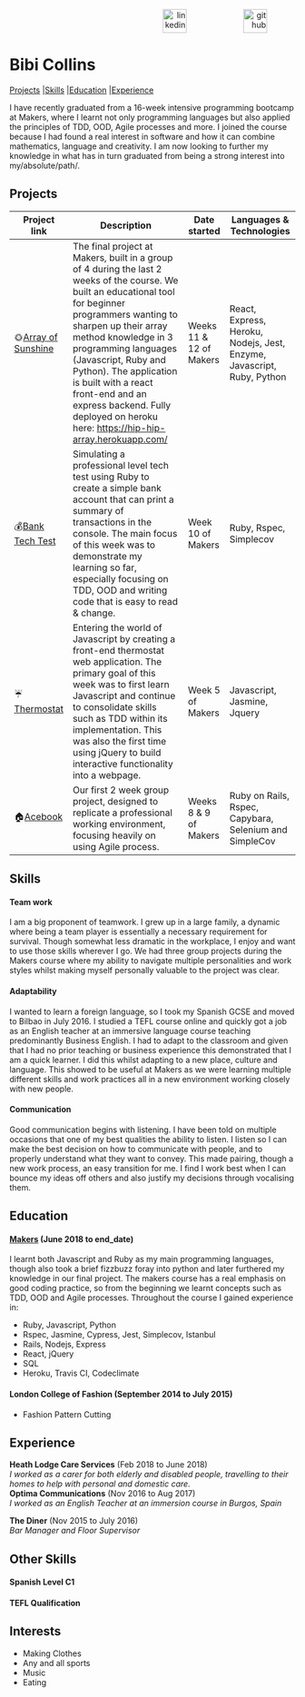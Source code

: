 <p align="right"><a href="https://www.linkedin.com/in/bibi-collins-a51b48136/"><img src="https://www.iconfinder.com/data/icons/free-social-icons/67/linkedin_circle_color-512.png" alt="linkedin" hspace="50" height="42" width="42"><a href="https://github.com/bibicollins"><img src="https://png.icons8.com/metro/1600/github.png" alt="github" hspace="50" height="42" width="42"></a>

# Bibi Collins
 
 [Projects](#projects) |[Skills](#skills) |[Education](#education) |[Experience](#experience)



[1]: https://www.linkedin.com/in/bibi-collins-a51b48136/
[2]: https://github.com/bibicollins
I have recently graduated from a 16-week intensive programming bootcamp at Makers, where I learnt not only programming languages but also applied the principles of TDD, OOD, Agile processes and more. I joined the course because I had found a real interest in software and how it can combine mathematics, language and creativity. I am now looking to further my knowledge in what has in turn graduated from being a strong interest into my/absolute/path/.


## Projects
| Project link | Description | Date started | Languages & Technologies | 
|--------------|-------------|--------------|--------------------------|
| :sun_with_face:[Array of Sunshine](https://github.com/bibicollins/array_of_sunshine) | The final project at Makers, built in a group of 4 during the last 2 weeks of the course. We built an educational tool for beginner programmers wanting to sharpen up their array method knowledge in 3 programming languages (Javascript, Ruby and Python). The application is built with a react front-end and an express backend. Fully deployed on heroku here: https://hip-hip-array.herokuapp.com/ | Weeks 11 & 12 of Makers | React, Express, Heroku, Nodejs, Jest, Enzyme, Javascript, Ruby, Python | 
| :moneybag:[Bank Tech Test](https://github.com/bibicollins/Bank_tech_test) | Simulating a professional level tech test using Ruby to create a simple bank account that can print a summary of transactions in the console. The main focus of this week was to demonstrate my learning so far, especially focusing on TDD, OOD and writing code that is easy to read & change.  | Week 10 of Makers | Ruby, Rspec, Simplecov | 
| :umbrella:[Thermostat](https://github.com/bibicollins/thermostat) |  Entering the world of Javascript by creating a front-end thermostat web application. The primary goal of this week was to first learn Javascript and continue to consolidate skills such as TDD within its implementation. This was also the first time using jQuery to build interactive functionality into a webpage.  | Week 5 of Makers | Javascript, Jasmine, Jquery | 
| :house:[Acebook](https://github.com/bibicollins/acebook-ruff-criminals) | Our first 2 week group project, designed to replicate a professional working environment, focusing heavily on using Agile process. | Weeks 8 & 9 of Makers | Ruby on Rails, Rspec, Capybara, Selenium and SimpleCov |


## Skills
  
#### Team work
I am a big proponent of teamwork. I grew up in a large family, a dynamic where being a team player is essentially a necessary requirement for survival. Though somewhat less dramatic in the workplace, I enjoy and want to use those skills wherever I go. We had three group projects during the Makers course where my ability to navigate multiple personalities and work styles whilst making myself personally valuable to the project was clear.

#### Adaptability
I wanted to learn a foreign language, so I took my Spanish GCSE and moved to Bilbao in July 2016. I studied a TEFL course online and quickly got a job as an English teacher at an immersive language course teaching predominantly Business English. I had to adapt to the classroom and given that I had no prior teaching or business experience this demonstrated that I am a quick learner. I did this whilst adapting to a new place, culture and language. This showed to be useful at Makers as we were learning multiple different skills and work practices all in a new environment working closely with new people. 

#### Communication
Good communication begins with listening. I have been told on multiple occasions that one of my best qualities the ability to listen. I listen so I can make the best decision on how to communicate with people, and to properly understand what they want to convey. This made pairing, though a new work process, an easy transition for me. I find I work best when I can bounce my ideas off others and also justify my decisions through vocalising them. 


## Education

#### [Makers](https://makers.tech/) (June 2018 to end_date)
I learnt both Javascript and Ruby as my main programming languages, though also took a brief fizzbuzz foray into python and later furthered my knowledge in our final project. 
The makers course has a real emphasis on good coding practice, so from the beginning we learnt concepts such as TDD, OOD and Agile processes. 
Throughout the course I gained experience in: 
- Ruby, Javascript, Python
- Rspec, Jasmine, Cypress, Jest, Simplecov, Istanbul
- Rails, Nodejs, Express
- React, jQuery 
- SQL
- Heroku, Travis CI, Codeclimate 

#### London College of Fashion (September 2014 to July 2015)
- Fashion Pattern Cutting 


## Experience

**Heath Lodge Care Services** (Feb 2018 to June 2018)    
*I worked as a carer for both elderly and disabled people, travelling to their homes to help with personal and domestic care.*  
**Optima Communications** (Nov 2016 to Aug 2017)   
*I worked as an English Teacher at an immersion course  in Burgos, Spain*  

**The Diner** (Nov 2015 to July 2016)                      
*Bar Manager and Floor Supervisor*

## Other Skills

#### Spanish Level C1 
#### TEFL Qualification

## Interests
- Making Clothes 
- Any and all sports
- Music 
- Eating
